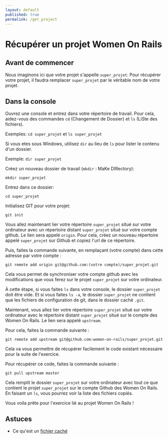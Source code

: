 ```yaml
---
layout: default
published: true
permalink: /get_project
---
```


# Récupérer un projet Women On Rails

## Avant de commencer

Nous  imaginons ici que votre projet s'appelle ````super_projet````. Pour récupérer votre projet, il faudra remplacer ````super_projet```` par le véritable nom de votre projet.  

## Dans la console

Ouvrez une console et entrez dans votre répertoire de travail.
Pour cela, aidez-vous des commandes ````cd```` (Changement de Dossier) et ````ls```` (LiSte des fichiers).

Exemples: ````cd super_projet```` et ```` ls super_projet ````

Si vous etes sous Windows, utilisez ````dir```` au lieu de ````ls```` pour lister le contenu d'un dossier.

Exemple: ```` dir super_projet ````

Créez un nouveau dossier de travail (````mkdir```` : MaKe DIRectory):

``` Console
mkdir super_projet
```

Entrez dans ce dossier:

``` Console
cd super_projet
```

Initialisez GIT pour votre projet:

``` Console
git init
```

Vous allez maintenant lier votre répertoire ````super_projet```` situé sur votre ordinateur avec un répertoire distant ````super_projet```` situé sur votre compte github. Le lien sera appelé ````origin````.
Pour cela, créez un nouveau répertoire appelé ````super_projet```` sur Github et copiez l'url de ce répertoire.

Puis, faites la commande suivante, en remplaçant (votre compte) dans cette adresse par votre compte :

``` Console
git remote add origin git@github.com:(votre compte)/super_projet.git
````

Cela vous permet de synchroniser votre compte github avec les modifications que vous ferez sur le projet ````super_projet```` sur votre ordinateur.

À cette étape, si vous faites ````ls```` dans votre console, le dossier ````super_projet```` doit être vide.
Et si vous faites ````ls -a````, le dossier ````super_projet```` ne contient que les fichiers de configuration de git, dans le dossier caché ````.git````.

Maintenant, vous allez lier votre répertoire ````super_projet```` situé sur votre ordinateur avec le répertoire distant ````super_projet```` situé sur le compte des Women On Rails. Le lien sera appelé ````upstream````.

Pour cela, faites la commande suivante :

``` Console
git remote add upstream git@github.com:women-on-rails/super_projet.git
```

Cela va vous permettre de récupérer facilement le code existant nécessaire pour la suite de l'exercice. 

Pour récupérer ce code, faites la commande suivante :

``` Console
git pull upstream master
````

Cela remplit le dossier ````super_projet```` sur votre ordinateur avec tout ce que contient le projet ````super_projet```` sur le compte Github des Women On Rails.
En faisant un ````ls````, vous pourrez voir la liste des fichiers copiés. 

Vous voila prête pour l'exercice lié au projet Women On Rails !

## Astuces

* Ce qu'est un [fichier caché](https://fr.wikipedia.org/wiki/Fichier_et_r%C3%A9pertoire_cach%C3%A9)